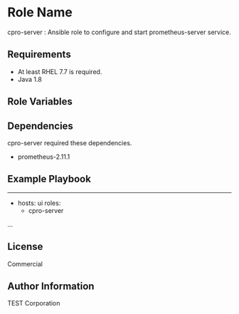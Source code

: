 Role Name
=========

cpro-server : Ansible role to configure and start prometheus-server service.

Requirements
------------

- At least RHEL 7.7 is required.
- Java 1.8

Role Variables
--------------

Dependencies
------------

cpro-server required these dependencies.
- prometheus-2.11.1

Example Playbook
----------------

---
- hosts: ui
  roles:
    - cpro-server
   
...

License
-------
Commercial


Author Information
------------------
TEST Corporation
